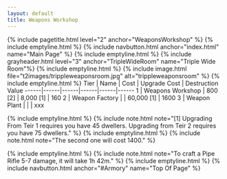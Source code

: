 ```yaml
---
layout: default
title: Weapons Workshop
---
```

{% include pagetitle.html level="2" anchor="WeaponsWorkshop" %}
{% include emptyline.html %}
{% include navbutton.html anchor="index.html" name="Main Page" %}
{% include emptyline.html %}
{% include grayheader.html level="3" anchor="TripleWideRoom" name="Triple Wide Room"%}
{% include emptyline.html %}
{% include image.html file="t2images/trippleweaponsroom.jpg" alt="trippleweaponsroom" %}
{% include emptyline.html %}
Tier | Name | Cost | Upgrade Cost | Destruction Value
------|------|------|------|------|------
1 | Weapons Workshop | 800 [2] | 8,000 [1] | 160
2 | Weapon Factory | | 60,000 [1] | 1600
3 | Weapon Plant | | | xxx

{% include emptyline.html %}
{% include note.html note="[1] Upgrading From Teir 1 requires you have 45 dwellers. Upgrading from Teir 2 requires you have 75 dwellers." %}
{% include emptyline.html %}
{% include note.html note="The second one will cost 1400." %}

{% include emptyline.html %}
{% include note.html note="To craft a Pipe Rifle 5-7 damage, it will take 1h 42m." %}
{% include emptyline.html %}
{% include navbutton.html anchor="#Armory" name="Top Of Page" %}
